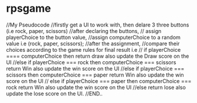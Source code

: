# rpsgame

//My Pseudocode
//firstly get a UI to work with, then delare 3 three buttons (i.e rock, paper, scissors)
//after declaring the buttons,
// assign playerChoice to the button value,
//assign computerChoice to a random value i.e (rock, paper, scissors);
//after the assignment,
//compare their choices according to the game rules for final result i.e
// if playerChoice ==== computerChoice then return draw also update the Draw score on the UI
//else if playerChoice === rock then computerChoice === scissors return Win also update the win score on the UI
//else if playerChoice === scissors then computerChoice === paper return Win also update the win score on the UI
// else if playerChoice === paper then computerChoice === rock return Win also update the win score on the UI
//else return lose also update the lose score on the UI.
//END..
